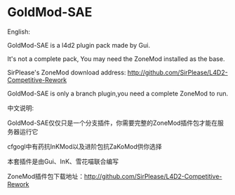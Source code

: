 # GoldMod-SAE

English:

GoldMod-SAE is a l4d2 plugin pack made by Gui.

It's not a complete pack, You may need the ZoneMod installed as the base.

SirPlease's ZoneMod download address: http://github.com/SirPlease/L4D2-Competitive-Rework

GoldMod-SAE is only a branch plugin,you need a complete ZoneMod to run.

中文说明:

GoldMod-SAE仅仅只是一个分支插件，你需要完整的ZoneMod插件包才能在服务器运行它

cfgogl中有药抗InKMod以及进阶包抗ZaKoMod供你选择

本套插件是由Gui、InK、雪花喵联合编写

ZoneMod插件包下载地址：http://github.com/SirPlease/L4D2-Competitive-Rework

